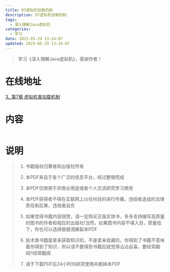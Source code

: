 ```yaml
---
title: 07虚拟机加载机制
description: 07虚拟机加载机制
tags:
  - 深入理解Java虚拟机
categories:
  - 学习
date: 2023-05-29 13:24:07
updated: 2023-05-29 13:24:07
---
```


> 学习《深入理解Java虚拟机》，感谢作者！

# 在线地址

<a target="_blank" href="/myjs/pdfjs/web/viewer.html?file=https://raw.githubusercontent.com/lwmfjc/files/main/pdfs/work/jvm/understanding_the_jvm/3_ 第7章 虚拟机类加载机制.pdf">3_ 第7章 虚拟机类加载机制</a>

# 内容

<iframe src='/myjs/pdfjs/web/viewer.html?file=https://raw.githubusercontent.com/lwmfjc/files/main/pdfs/work/jvm/understanding_the_jvm/3_ 第7章 虚拟机类加载机制.pdf' marginwidth="0" frameborder="no" scrolling="no"  style="padding: 0;width:100%;height: 0px;width: 0px;" ></iframe>

# 说明

> 1. 书籍版权归著者和出版社所有
> 2. 本PDF来自于各个广泛的信息平台，经过整理而成
>
> 3. 本PDF仅限用于非商业用途或者个人交流研究学习使用
> 4. 本PDF获得者不得在互联网上以任何目的进行传播，违规者造成的法律责任和后果，违规者自负
> 5. 如果觉得书籍内容很赞，请一定购买正版实体书，多多支持编写高质量的图书的作者和相应的出版社!当然，如果图书内容不堪入目，质量低下，你也可以选择狠狠滴撕裂本PDF
> 6. 技术类书籍是拿来获取知识的，不是拿来收藏的，你得到了书籍不意味着你得到了知识，所以请不要得到书籍后就觉得沾沾自喜，要经常翻阅!!经常翻阅
> 7. 请于下载PDF后24小时内研究使用并删掉本PDF

